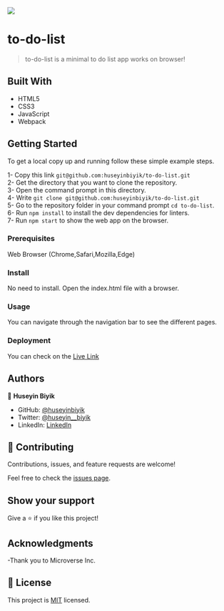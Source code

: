 ![](https://img.shields.io/badge/Microverse-blueviolet)

# to-do-list

> to-do-list is a minimal to do list app works on browser!

## Built With

- HTML5
- CSS3
- JavaScript
- Webpack

## Getting Started

To get a local copy up and running follow these simple example steps.

1- Copy this link `git@github.com:huseyinbiyik/to-do-list.git` <br>
2- Get the directory that you want to clone the repository. <br>
3- Open the command prompt in this directory. <br>
4- Write `git clone git@github.com:huseyinbiyik/to-do-list.git` <br>
5- Go to the repository folder in your command prompt `cd to-do-list`. <br>
6- Run `npm install` to install the dev dependencies for linters. <br>
7- Run `npm start` to show the web app on the browser.

### Prerequisites

Web Browser (Chrome,Safari,Mozilla,Edge)

### Install

No need to install. Open the index.html file with a browser.

### Usage

You can navigate through the navigation bar to see the different pages.

### Deployment

You can check on the  [Live Link](https://huseyinbiyik.github.io/to-do-list)

## Authors

👤 **Huseyin Biyik**

- GitHub: [@huseyinbiyik](https://github.com/huseyinbiyik)
- Twitter: [@huseyin__biyik](https://twitter.com/huseyin__biyik)
- LinkedIn: [LinkedIn](https://www.linkedin.com/in/huseyin-b%C4%B1y%C4%B1k/)

## 🤝 Contributing

Contributions, issues, and feature requests are welcome!

Feel free to check the [issues page](../../issues/).

## Show your support

Give a ⭐️ if you like this project!

## Acknowledgments

-Thank you to Microverse Inc.

## 📝 License

This project is [MIT](./MIT.md) licensed.
